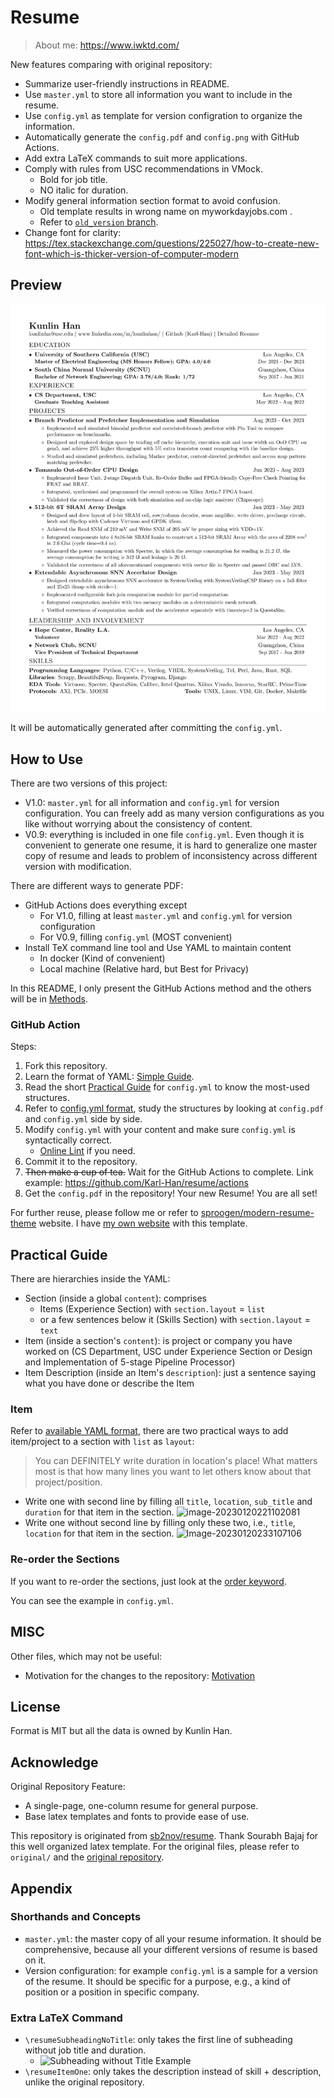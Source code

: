 # Resume

> About me: <https://www.iwktd.com/>

New features comparing with original repository:

* Summarize user-friendly instructions in README.
* Use `master.yml` to store all information you want to include in the resume.
* Use `config.yml` as template for version configration to organize the information.
* Automatically generate the `config.pdf` and `config.png` with GitHub Actions.
* Add extra LaTeX commands to suit more applications.
* Comply with rules from USC recommendations in VMock.
    * Bold for job title.
    * NO italic for duration.
* Modify general information section format to avoid confusion.
    * Old template results in wrong name on myworkdayjobs.com .
    * Refer to [`old_version` branch](https://github.com/Karl-Han/resume/tree/old_template).
* Change font for clarity: <https://tex.stackexchange.com/questions/225027/how-to-create-new-font-which-is-thicker-version-of-computer-modern>

## Preview

![Resume Screenshot](./config.png)

It will be automatically generated after committing the `config.yml`.

## How to Use

There are two versions of this project:

* V1.0: `master.yml` for all information and `config.yml` for version configuration. You can freely add as many version configurations as you like without worrying about the consistency of content.
* V0.9: everything is included in one file `config.yml`. Even though it is convenient to generate one resume, it is hard to generalize one master copy of resume and leads to problem of inconsistency across different version with modification.

There are different ways to generate PDF:

* GitHub Actions does everything except
    * For V1.0, filling at least `master.yml` and `config.yml` for version configuration
    * For V0.9, filling `config.yml` (MOST convenient)
* Install TeX command line tool and Use YAML to maintain content
    * In docker (Kind of convenient)
    * Local machine (Relative hard, but Best for Privacy)

In this README, I only present the GitHub Actions method and the others will be in [Methods](./docs/methods.md).

### GitHub Action

Steps:

1. Fork this repository.
2. Learn the format of YAML: [Simple Guide](https://www.cloudbees.com/blog/yaml-tutorial-everything-you-need-get-started).
3. Read the short [Practical Guide](#practical-guide) for `config.yml` to know the most-used structures.
4. Refer to [config.yml format](#configyml-format), study the structures by looking at `config.pdf` and `config.yml` side by side.
5. Modify `config.yml` with your content and make sure `config.yml` is syntactically correct.
    * [Online Lint](https://www.yamllint.com/) if you need.
6. Commit it to the repository.
7. ~~Then make a cup of tea.~~ Wait for the GitHub Actions to complete. Link example: <https://github.com/Karl-Han/resume/actions>
8. Get the `config.pdf` in the repository! Your new Resume! You are all set!

For further reuse, please follow me or refer to [sproogen/modern-resume-theme](https://github.com/sproogen/modern-resume-theme) website. I have [my own website](https://www.iwktd.com/) with this template.

## Practical Guide

There are hierarchies inside the YAML:

* Section (inside a global `content`): comprises
    * Items (Experience Section) with `section.layout` = `list`
    * or a few sentences below it (Skills Section) with `section.layout` = `text`
* Item (inside a section's `content`): is project or company you have worked on (CS Department, USC under Experience Section or Design and Implementation of 5-stage Pipeline Processor)
* Item Description (inside an Item's `description`): just a sentence saying what you have done or describe the Item

### Item

Refer to [available YAML format](#configyml-format), there are two practical ways to add item/project to a section with `list` as `layout`:

> You can DEFINITELY write duration in location's place! What matters most is that how many lines you want to let others know about that project/position.

* Write one with second line by filling all `title`, `location`, `sub_title` and `duration` for that item in the section. ![image-20230120221102081](assets/image-20230120221102081.png)
* Write one without second line by filling only these two, i.e., `title`, `location` for that item in the section. ![Image-20230120233107106](assets/image-20230120233107106.png)

### Re-order the Sections

If you want to re-order the sections, just look at the [order keyword](#configyml-format).

You can see the example in `config.yml`.

## MISC

Other files, which may not be useful:

* Motivation for the changes to the repository: [Motivation](./docs/motivation.md)

## License

Format is MIT but all the data is owned by Kunlin Han.

## Acknowledge

Original Repository Feature:

* A single-page, one-column resume for general purpose.
* Base latex templates and fonts to provide ease of use.

This repository is originated from [sb2nov/resume](https://github.com/sb2nov/resume). Thank Sourabh Bajaj for this well organized latex template. For the original files, please refer to `original/` and the [original repository](https://github.com/sb2nov/resume).

## Appendix

### Shorthands and Concepts

* `master.yml`: the master copy of all your resume information. It should be comprehensive, because all your different versions of resume is based on it.
* Version configuration: for example `config.yml` is a sample for a version of the resume. It should be specific for a purpose, e.g., a kind of position or a position in specific company.

### Extra LaTeX Command

* `\resumeSubheadingNoTitle`: only takes the first line of subheading without job title and duration.
    * ![Subheading without Title Example](assets/image-20230120153516398.png)
* `\resumeItemOne`: only takes the description instead of skill + description, unlike the original repository.
